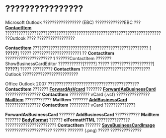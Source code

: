 
# ????????????????

Microsoft Outlook ????????????????? (EBC) ?????????????EBC ??? **[ContactItem](8e32093c-a678-f1fd-3f35-c2d8994d166f.md)** ????????????????????????????????????????????????????????????????????????Outlook ???? ?????????????????

 **ContactItem** ???????????????????????????????????????????????????? [ **?????**] ????? ?????????????????????1 ??  **ContactItem** ????????????????????? 1 ??????ContactItem ??????? ShowBusinessCardEditor ???????????[?????] ????? ???????????????????[ **?????**] ????? ?????????  **ContactItem** ???????????????????????????????Outlook ?????????????????????????

Office Outlook 2007 ????????????????????????????????????????? **ContactItem** ??????? **[ForwardAsVcard](3d4f0154-9860-823f-c316-c88e410b59c3.md)** ??????? **[ForwardAsBusinessCard](2f1a74c3-86f0-a054-75e2-272dbb261fb7.md)** ???????????????? **ContactItem** ????????? vCard (.vcf) ??????????????? **[MailItem](14197346-05d2-0250-fa4c-4a6b07daf25f.md)** ???????????? **MailItem** ??????? **[AddBusinessCard](a30d201b-3073-11c1-0f0c-81c7a3aba6e2.md)** ???????????????? **ContactItem** ????????? vCard ??????????????

 **ForwardAsBusinessCard** ??????? **AddBusinessCard** ??????????? **MailItem** ??????? **[BodyFormat](f635a0bc-20b7-206c-f558-a4ca2519670f.md)** ?????? **olFormatHTML** ??????????????? ??????????????????????? **ContactItem** ??????? **[SaveBusinessCardImage](889728f2-2c17-6b83-a858-bb32ef5845e6.md)** ????????????????????? ?????? ??????? (.png) ????? ??????????????
